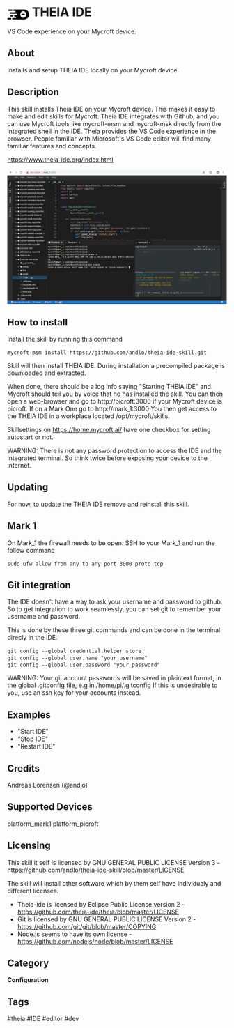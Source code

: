 # <img src='theia.png' card_color='#40DBB0' width='50' style='vertical-align:bottom'/> THEIA IDE
VS Code experience on your Mycroft device.

## About
Installs and setup THEIA IDE locally on your Mycroft device.

## Description
This skill installs Theia IDE on your Mycroft device. This makes it easy to make and edit skills for Mycroft. Theia IDE integrates with Github, and you can use Mycroft tools like mycroft-msm and mycroft-msk directly from the integrated shell in the IDE.
Theia provides the VS Code experience in the browser.
People familiar with Microsoft's VS Code editor will find many familiar features and concepts.

https://www.theia-ide.org/index.html

<img src='screenshot.png' card_color='#40DBB0' width=800 style='vertical-align:bottom'/>

## How to install
Install the skill by running this command
```
mycroft-msm install https://github.com/andlo/theia-ide-skill.git
```
Skill will then install THEIA IDE. During installation a precompiled package is downloaded and extracted.

When done, there should be a log info saying "Starting THEIA IDE" and Mycroft should tell you by voice that he has installed the skill.
You can then open a web-browser and go to http://picroft:3000 if your Mycroft device is picroft. If on a Mark One go to http://mark_1:3000
You then get access to the THEIA IDE in a workplace located /opt/mycroft/skills.

Skillsettings on https://home.mycroft.ai/ have one checkbox for setting autostart or not.

WARNING: There is not any password protection to access the IDE and the integrated terminal.
So think twice before exposing your device to the internet.

## Updating
For now, to update the THEIA IDE remove and reinstall this skill.

## Mark 1
On Mark_1 the firewall needs to be open. SSH to your Mark_1 and run the follow command
```
sudo ufw allow from any to any port 3000 proto tcp
```

## Git integration
The IDE doesn't have a way to ask your username and password to github. So to get integration to work seamlessly,
you can set git to remember your username and password.

This is done by these three git commands and can be done in the terminal direcly in the IDE.
```
git config --global credential.helper store
git config --global user.name "your_username"
git config --global user.password "your_password"
```
WARNING: Your git account passwords will be saved in plaintext format, in the global
.gitconfig file, e.g in /home/pi/.gitconfig
If this is undesirable to you, use an ssh key for your accounts instead.


## Examples
* "Start IDE"
* "Stop IDE"
* "Restart IDE"

## Credits
Andreas Lorensen (@andlo)

## Supported Devices
platform_mark1 platform_picroft

## Licensing
This skill it self is licensed by GNU GENERAL PUBLIC LICENSE Version 3 - https://github.com/andlo/theia-ide-skill/blob/master/LICENSE

The skill will install other software which by them self have individualy and different licenses.
* Theia-ide is licensed by Eclipse Public License version  2 - https://github.com/theia-ide/theia/blob/master/LICENSE
* Git is licensed by GNU GENERAL PUBLIC LICENSE Version 2 - https://github.com/git/git/blob/master/COPYING
* Node.js seems to have its own license - https://github.com/nodejs/node/blob/master/LICENSE

## Category
**Configuration**

## Tags
#theia
#IDE
#editor
#dev
